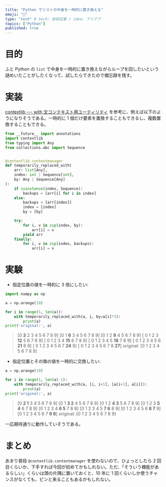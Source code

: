 ```yaml
---
title: "Python でリストの中身を一時的に置き換える"
emoji: "🐍"
type: "tech" # tech: 技術記事 / idea: アイデア
topics: ["Python"]
published: true
---
```


# 目的

ふと Python の `list` で中身を一時的に置き換えながらループを回したいという謎めいたことがしたくなって、試したらできたので備忘録を残す。

# 実装

[contextlib --- with 文コンテキスト用ユーティリティ](https://docs.python.org/ja/3/library/contextlib.html) を参考に、例えば以下のようになりそうである。一時的に 1 個だけ要素を置換することもできるし、複数置換することもできる。

```python
from __future__ import annotations
import contextlib
from typing import Any
from collections.abc import Sequence


@contextlib.contextmanager
def temporarily_replaced_with(
    arr: list[Any],
    index: int | Sequence[int],
    by: Any | Sequence[Any]
):
    if isinstance(index, Sequence):
        backups = [arr[i] for i in index]
    else:
        backups = [arr[index]]
        index = [index]
        by = [by]

    try:
        for i, v in zip(index, by):
            arr[i] = v
        yield arr
    finally:
        for i, v in zip(index, backups):
            arr[i] = v
```

# 実験

- 指定位置の値を一時的に 3 倍にしたい:

```python
import numpy as np

a = np.arange(10)

for i in range(1, len(a)):
    with temporarily_replaced_with(a, i, by=a[i]*3):
        print(a)
print('original:', a)
```

> [0 **3** 2 3 4 5 6 7 8 9]
> [0 1 **6** 3 4 5 6 7 8 9]
> [0 1 2 **9** 4 5 6 7 8 9]
> [ 0  1  2  3 **12**  5  6  7  8  9]
> [ 0  1  2  3  4 **15**  6  7  8  9]
> [ 0  1  2  3  4  5 **18**  7  8  9]
> [ 0  1  2  3  4  5  6 **21**  8  9]
> [ 0  1  2  3  4  5  6  7 **24**  9]
> [ 0  1  2  3  4  5  6  7  8 **27**]
> original: [0 1 2 3 4 5 6 7 8 9]

- 指定位置とその隣の値を一時的に交換したい:

```python
a = np.arange(10)

for i in range(1, len(a)-1):
    with temporarily_replaced_with(a, [i, i+1], [a[i+1], a[i]]):
        print(a)
print('original:', a)
```

> [0 **2 1** 3 4 5 6 7 8 9]
> [0 1 **3 2** 4 5 6 7 8 9]
> [0 1 2 **4 3** 5 6 7 8 9]
> [0 1 2 3 **5 4** 6 7 8 9]
> [0 1 2 3 4 **6 5** 7 8 9]
> [0 1 2 3 4 5 **7 6** 8 9]
> [0 1 2 3 4 5 6 **8 7** 9]
> [0 1 2 3 4 5 6 7 **9 8**]
> original: [0 1 2 3 4 5 6 7 8 9]

一応期待通りに動作していそうである。

# まとめ

あまり普段 `@contextlib.contextmanager` を使わないので、ひょっとしたら 2 回目くらいか、下手すれば今回が初めてかもしれない。ただ、「そういう機能があるらしい」くらいは頭の片隅に置いておくと、10 年に 1 回くらいしか使うチャンスがなくても、ピンと来ることもあるかもしれない。
